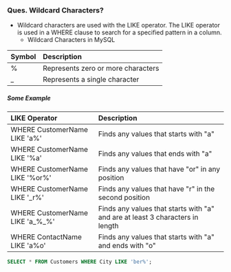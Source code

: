 ### **Ques. Wildcard Characters?**
* Wildcard characters are used with the LIKE operator. The LIKE operator is used in a WHERE clause to search for a specified pattern in a column.
  * Wildcard Characters in MySQL

| Symbol | Description                        |
| :----- | :--------------------------------- |
| %      | Represents zero or more characters |
| _      | Represents a single character      |

##### Some Example
| LIKE Operator                   | Description                                                                   |
| :------------------------------ | :---------------------------------------------------------------------------- |
| WHERE CustomerName LIKE 'a%'    | Finds any values that starts with "a"                                         |
| WHERE CustomerName LIKE '%a'    | Finds any values that ends with "a"                                           |
| WHERE CustomerName LIKE '%or%'  | Finds any values that have "or" in any position                               |
| WHERE CustomerName LIKE '_r%'   | Finds any values that have "r" in the second position                         |
| WHERE CustomerName LIKE 'a_%_%' | Finds any values that starts with "a" and are at least 3 characters in length |
| WHERE ContactName LIKE 'a%o'    | Finds any values that starts with "a" and ends with "o"                       |

```sql
SELECT * FROM Customers WHERE City LIKE 'ber%';
```